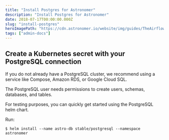 ```yaml
---
title: "Install Postgres for Astronomer"
description: "Install Postgres for Astronomer"
date: 2018-07-17T00:00:00.000Z
slug: "install-postgres"
heroImagePath: "https://cdn.astronomer.io/website/img/guides/TheAirflowUI_preview.png"
tags: ["admin-docs"]
---
```


## Create a Kubernetes secret with your PostgreSQL connection

If you do not already have a PostgreSQL cluster, we recommend using a service
like Compose, Amazon RDS, or Google Cloud SQL.

The PostgreSQL user needs permissions to create users, schemas, databases, and tables.

For testing purposes, you can quickly get started using the PostgreSQL helm chart.

Run:

```shell
$ helm install --name astro-db stable/postgresql --namespace astronomer
```
